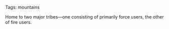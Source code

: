Tags: mountains

Home to two major tribes—one consisting of primarily force users, the other of fire users.